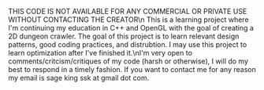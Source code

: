 THIS CODE IS NOT AVAILABLE FOR ANY COMMERCIAL OR PRIVATE USE WITHOUT CONTACTING THE CREATOR\n
This is a learning project where I'm continuing my education in C++ and OpenGL with the goal of creating a 2D dungeon crawler. The goal of this project is to learn relevant design patterns, good coding practices, and distrubtion.  I may use this project to learn optimization after I've finished it.\nI'm very open to comments/critcism/critiques of my code (harsh or otherwise), I will do my best to respond in a timely fashion.  If you want to contact me for any reason my email is sage king ssk at gmail dot com. 